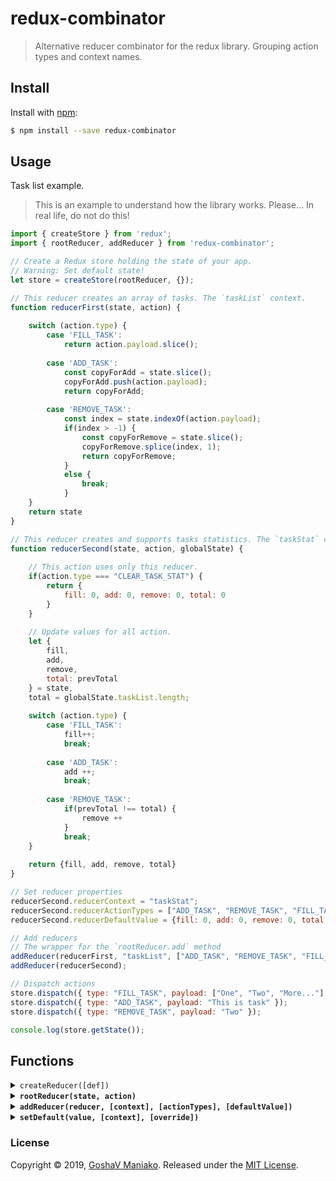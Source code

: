 # redux-combinator

> Alternative reducer combinator for the redux library. Grouping action types and context names.

## Install

Install with [npm](https://www.npmjs.com/):

```sh
$ npm install --save redux-combinator
```

## Usage

Task list example.

> This is an example to understand how the library works. Please... In real life, do not do this!

```js
import { createStore } from 'redux';
import { rootReducer, addReducer } from 'redux-combinator';

// Create a Redux store holding the state of your app.
// Warning: Set default state!
let store = createStore(rootReducer, {});

// This reducer creates an array of tasks. The `taskList` context.
function reducerFirst(state, action) {
	
	switch (action.type) {
		case 'FILL_TASK':
			return action.payload.slice();
			
		case 'ADD_TASK':
			const copyForAdd = state.slice();
			copyForAdd.push(action.payload);
			return copyForAdd;
			
		case 'REMOVE_TASK':
			const index = state.indexOf(action.payload);
			if(index > -1) {
				const copyForRemove = state.slice();
				copyForRemove.splice(index, 1);
				return copyForRemove;
			}
			else {
				break;
			}
    }
    return state
}

// This reducer creates and supports tasks statistics. The `taskStat` context.
function reducerSecond(state, action, globalState) {
	
	// This action uses only this reducer.
	if(action.type === "CLEAR_TASK_STAT") {
		return {
			fill: 0, add: 0, remove: 0, total: 0
		}
	}
	
	// Update values for all action.
	let {
		fill, 
		add, 
		remove, 
		total: prevTotal
	} = state, 
	total = globalState.taskList.length;
	
	switch (action.type) {
		case 'FILL_TASK':
			fill++;
			break;
			
		case 'ADD_TASK':
			add ++;
			break;
			
		case 'REMOVE_TASK':
			if(prevTotal !== total) {
				remove ++
			}
			break;
	}
	
	return {fill, add, remove, total}
}

// Set reducer properties
reducerSecond.reducerContext = "taskStat";
reducerSecond.reducerActionTypes = ["ADD_TASK", "REMOVE_TASK", "FILL_TASK", "CLEAR_TASK_STAT"];
reducerSecond.reducerDefaultValue = {fill: 0, add: 0, remove: 0, total: 0};

// Add reducers
// The wrapper for the `rootReducer.add` method
addReducer(reducerFirst, "taskList", ["ADD_TASK", "REMOVE_TASK", "FILL_TASK"], []); // alternative syntax
addReducer(reducerSecond);

// Dispatch actions
store.dispatch({ type: "FILL_TASK", payload: ["One", "Two", "More..."] });
store.dispatch({ type: "ADD_TASK", payload: "This is task" });
store.dispatch({ type: "REMOVE_TASK", payload: "Two" });

console.log(store.getState());
```

## Functions

<details>
<summary><code>createReducer([def])</code></summary>

<br>

> Create new reducer combinator.

Use this function when there are several `store` objects in your project (_`createStore (reducer)`_).
If you used only one root store (as Redux recommends), 
you should use the `rootReducer`, `addReducer`, and `setDefault` functions.

<strong>Arguments</strong>

1. `def: any` - Default store value, global context.

<strong>Returns</strong>

`Function` - new reducer function.

</details>



<details>
<summary><strong><code>rootReducer(state, action)</code></strong></summary>

<br>

> Root reducer.

This function was created by the `createReducer()` function.

<strong>Arguments</strong>

1. `state: Object` - The type of state to be held by the store.
2. `action: Object` - The type of actions which may be dispatched.

<strong>Returns</strong>

`Object` - Result mixed state.

</details>


<details>
<summary><strong><code>addReducer(reducer, [context], [actionTypes], [defaultValue])</code></strong></summary>

<br>

> Add new reducer.

This wrapper function is for the `createReducer().add` function.

<strong>Arguments</strong>

1. `reducer: Function` - Reducer function.
2. `context: String` - Context key, use `*` for global context (default).
3. `actionTypes: String|Number|Symbol|mixed[]` - Action type name or action type collection.
4. `defaultValue: any` - Any default value for used context. Ignored if added before.

> The reducer function (reducerFunction) may contain (as an alternative) the following properties. 
> In this case, it is not necessary to pass additional parameters to the function.

* `reducerFunction.reducerContext` - Context key.
* `reducerFunction.reducerActionTypes` - Action type name or action type collection.
* `reducerFunction.reducerDefaultValue` - Any default value for used context.

See the example above.

</details>


<details>
<summary><strong><code>setDefault(value, [context], [override])</code></strong></summary>

<br>

> Sets the default value for the context state.

This wrapper function is for the `createReducer().setDefault` function.

<strong>Arguments</strong>

1. `value: any` - The context value.
2. `context: String` - Context key, use `*` for global context.
3. `override: boolean = true` - Modify if exists. Default is `true`.

</details>


### License

Copyright © 2019, [GoshaV Maniako](https://github.com/rozaverta).
Released under the [MIT License](LICENSE).
